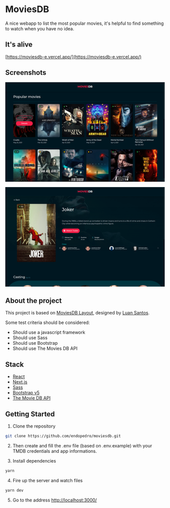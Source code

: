 # MoviesDB

A nice webapp to list the most popular movies, it's helpful to find something to watch when you have no idea.

## It's alive

[https://moviesdb-e.vercel.app/](https://moviesdb-e.vercel.app/)

## Screenshots

![screenshot1](./info/screen1.webp)

![screenshot2](./info/screen2.webp)

## About the project

This project is based on [MoviesDB Layout](./info/layout.xd), designed by [Luan Santos](https://github.com/luankjs).

Some test criteria should be considered:

- Should use a javascript framework
- Should use Sass
- Should use Bootstrap
- Should use The Movies DB API

## Stack

- [React](https://reactjs.org/)
- [Next.js](https://nextjs.org)
- [Sass](https://sass-lang.com)
- [Bootstrap v5](https://getbootstrap.com/)
- [The Movie DB API](https://www.themoviedb.org/)

## Getting Started

1. Clone the repository

```bash
git clone https://github.com/endopedro/moviesdb.git
```

2. Then create and fill the .env file (based on .env.example) with your TMDB credentials and app informations.

3. Install dependencies

```bash
yarn
```

4. Fire up the server and watch files

```bash
yarn dev
```

5. Go to the address [http://localhost:3000/](http://localhost:3000/)
